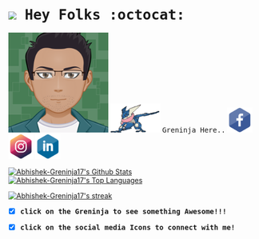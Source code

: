 # <img src="https://raw.githubusercontent.com/MartinHeinz/MartinHeinz/master/wave.gif" width="30px"><samp> **Hey Folks :octocat:**</samp> 
<p align="left">
<img src="assets/myAvatar.svg" width="200" height="200" alt="Avatar">
<a href="https://youtu.be/DiPjyqO-jqU" target="_blank"><img src="assets/sprite-pokemon.gif" width="100" alt="ninja"></a>
<samp> Greninja Here..</samp>
<a href="https://www.facebook.com/abhishek.prasad.17/" target="_blank"><img src="assets/fb.svg" width="50" alt="fb"></a>
<a href="https://www.instagram.com/abhi_pratima/" target="_blank"><img src="assets/ig.svg" width="50" alt="ig"></a>
<a href="https://www.linkedin.com/in/abhishek-prasad-jinx17/" target="_blank"><img src="assets/ln.svg" width="50" alt="ln"></a>
</p>
<a href="https://github.com/Abhishek-Greninja17/github-readme-stats"><img alt="Abhishek-Greninja17's Github Stats" src="https://github-readme-stats.vercel.app/api?username=Abhishek-Greninja17&show_icons=true&count_private=true&theme=midnight-purple&hide_border=true&bg_color=0D1117" /></a>
  <a href="https://github.com/Abhishek-Greninja17/github-readme-stats"><img alt="Abhishek-Greninja17's Top Languages" src="https://github-readme-stats.vercel.app/api/top-langs/?username=Abhishek-Greninja17&langs_count=8&count_private=true&layout=compact&theme=midnight-purple&hide_border=true&bg_color=0D1117" /></a>
<p align="left">
    <a href="https://github.com/Abhishek-Greninja17/github-readme-streak-stats">
        <img title="🔥 Get streak stats for your profile at git.io/streak-stats" alt="Abhishek-Greninja17's streak" src="https://github-readme-streak-stats.herokuapp.com/?user=Abhishek-Greninja17&theme=midnight-purple&hide_border=true&stroke=0000&background=0D1117"/></a>
</p>

- [x] <strong><samp>click on the Greninja to see something Awesome!!! </samp> </strong>
- [x] <strong><samp>click on the social media Icons to connect with me! </samp> </strong>
 
